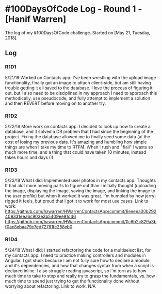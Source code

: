 # #100DaysOfCode Log - Round 1 - [Hanif Warren]

The log of my #100DaysOfCode challenge. Started on [May 21, Tuesday, 2018].

## Log

### R1D1 
5/21/18
Worked on Contacts app. I've been wrestling with the upload image functionality, finally got an image to attach client-side, but am still having trouble getting it all saved to the database.
I love the process of figuring it out, but I also need to be disciplined in my approach
I need to approach this methodically, use pseudocode, and fully attempt to implement a solution and then REVERT before moving on to another try.


### R1D2
5/22/18
More work on contacts app.
I decided to look up how to create a database, and it solved a DB problem that I had since the beginning of the project. Fixing the database allowed me to finally seed some data (at the cost of losing my previous data.
It's amazing and humbling how simple things are when I take my time to RTFM. When I rush and "flail" I waste so much more time, and a thing that could have taken 10 minutes, instead takes hours and days (!)

### R1D3
5/23/18
What I did:
Implemented user photos in my contacts app. 
Thoughts
It had alot more moving parts to figure out than I initially thought (uploading the image, displaying the image, saving the image, and linking the image to the user profile) but when it worked it was great. I'm humbled by how jerry-rigged it feels, but proud that I got it to work for most use cases.
Link to work:
https://github.com/hawarren/HWarrenContactsApp/commit/6eeeea30b292409331eea6c903e3b5409ee91c46
https://github.com/hawarren/HWarrenContactsApp/commit/0c6b2c829a3bf0ac8ebaa79c7ed72761fc258eb0

### R1D4
5/24/18
What I did:
I started refactoring the code for a multiselect list, for my contacts app.
I need to practice making controllers and modules in Angular. I got stuck because I am not fully sure how to declare a module and it's dependencies, and how that changes syntax from when a script is declared inline.
I also struggle reading javascript, so I'm torn as to how much time to take to stop and really try to grasp the fundamentals, vs. how much time to spend just trying to get the functionality done without worrying about refactoring.
Link to work:
N/A
